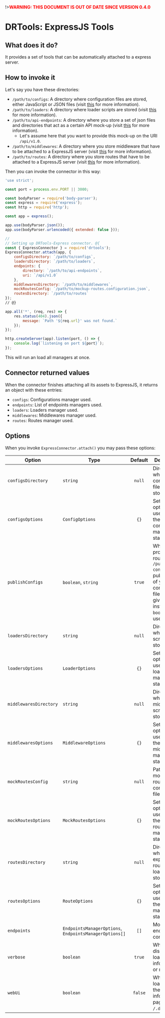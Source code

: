 <!-- version-check:0.4.0 -->
<!-- version-warning -->
!>__<span style="color:red">WARNING: THIS DOCUMENT IS OUT OF DATE SINCE VERSION
0.4.0</span>__
<!-- /version-warning -->

# DRTools: ExpressJS Tools

## What does it do?
It provides a set of tools that can be automatically attached to a express server.

## How to invoke it
Let's say you have these directories:
* `/path/to/configs`: A directory where configuration files are stored, either
JavaScript or JSON files (visit [this](configs.md) for more information).
* `/path/to/loaders`: A directory where loader scripts are stored (visit
[this](loaders.md) for more information).
* `/path/to/api-endpoints`: A directory where you store a set of json files and
directories that act as a certain API mock-up (visit [this](endpoints.md) for
more information).
    * Let's assume here that you want to provide this mock-up on the URI
    `/api/v1.0`.
* `/path/to/middlewares`: A directory where you store middleware that have to be
attached to a ExpressJS server (visit [this](middlewares.md) for more
information).
* `/path/to/routes`: A directory where you store routes that have to be attached
to a ExpressJS server (visit [this](routes.md) for more information).

Then you can invoke the connector in this way:
```javascript
'use strict';

const port = process.env.PORT || 3000;

const bodyParser = require('body-parser');
const express = require('express');
const http = require('http');

const app = express();

app.use(bodyParser.json());
app.use(bodyParser.urlencoded({ extended: false }));

//
// Setting up DRTools-Express connector. @{
const { ExpressConnector } = require('drtools');
ExpressConnector.attach(app, {
    configsDirectory: `/path/to/configs`,
    loadersDirectory: `/path/to/loaders`,
    endpoints: {
        directory: `/path/to/api-endpoints`,
        uri: `/api/v1.0`
    },
    middlewaresDirectory: `/path/to/middlewares`,
    mockRoutesConfig: `/path/to/mockup-routes.configuration.json`,
    routesDirectory: `/path/to/routes`
});
// @}

app.all('*', (req, res) => {
    res.status(404).json({
        message: `Path '${req.url}' was not found.`
    });
});

http.createServer(app).listen(port, () => {
    console.log(`listening on port ${port}`);
});
```
This will run an load all managers at once.

## Connector returned values
When the connector finishes attaching all its assets to ExpressJS, it returns an
object with these entries:
* `configs`: Configurations manager used.
* `endpoints`: List of endpoints managers used.
* `loaders`: Loaders manager used.
* `middlewares`: Middlewares manager used.
* `routes`: Routes manager used.

## Options
When you invoke `ExpressConnector.attach()` you may pass these options:

| Option                 | Type                                                   | Default | Description                                                                                                                                                        |
|------------------------|--------------------------------------------------------|:-------:|--------------------------------------------------------------------------------------------------------------------------------------------------------------------|
| `configsDirectory`     | `string`                                               |  `null` | Directory where configuration files are stored.                                                                                                                    |
| `configsOptions`       | `ConfigOptions`                                        |   `{}`  | Set of options to be used whe the configuration manager is started.                                                                                                |
| `publishConfigs`       | `boolean`, `string`                                    |  `true` | Whether to provide the route `/public-configs` with public parts of your configuration files. If you give a `string` instead of a `boolean` it will use it as URI. |
| `loadersDirectory`     | `string`                                               |  `null` | Directory where loader scripts are stored.                                                                                                                         |
| `loadersOptions`       | `LoaderOptions`                                        |   `{}`  | Set of options to be used when a loaders manager is started.                                                                                                       |
| `middlewaresDirectory` | `string`                                               |  `null` | Directory where middleware scripts are stored.                                                                                                                     |
| `middlewaresOptions`   | `MiddlewareOptions`                                    |   `{}`  | Set of options to be used when the middleware manager is started.                                                                                                  |
| `mockRoutesConfig`     | `string`                                               |  `null` | Path to a mock-up routes configuration file.                                                                                                                       |
| `mockRoutesOptions`    | `MockRoutesOptions`                                    |   `{}`  | Set of options to be used when the mock-up routes manager is started.                                                                                              |
| `routesDirectory`      | `string`                                               |  `null` | Directory where express routes loaders are stored.                                                                                                                 |
| `routesOptions`        | `RouteOptions`                                         |   `{}`  | Set of options to be used when the routes manager is started.                                                                                                      |
| `endpoints`            | `EndpointsManagerOptions`, `EndpointsManagerOptions[]` |   `[]`  | Mock-up endpoints configuration                                                                                                                                    |
| `verbose`              | `boolean`                                              |  `true` | Whether to display loading log information or not.                                                                                                                 |
| `webUi`                | `boolean`                                              | `false` | Whether to load or not the DRTools information page at `/.drtools`.                                                                                                |
